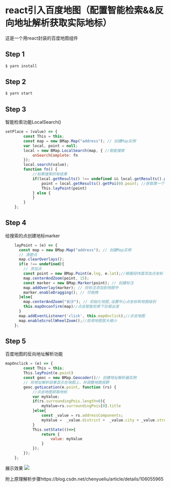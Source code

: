 # react引入百度地图（配置智能检索&&反向地址解析获取实际地标）

这是一个用react封装的百度地图组件

## Step 1
```html
$ yarn install 
```
## Step 2
```html
$ yarn start
```
## Step 3
智能检索功能LocalSearch()
```javascript
setPlace = (value) => {
        const This = this;
        const map = new BMap.Map("address"); // 创建Map实例
        var local, point = null;
        local = new BMap.LocalSearch(map, { //智能搜索
            onSearchComplete: fn
        });
        local.search(value);
        function fn() {
            //如果搜索的有结果
            if(local.getResults() !== undefined && local.getResults().getPoi(0)) {
                point = local.getResults().getPoi(0).point; //获取第一个智能搜索的结果
                This.layPoint(point)
            } else {
            }
        }
    };
```
## Step 4
给搜索的点创建地标marker
```javascript
	layPoint = (e) => {
      const map = new BMap.Map("address"); // 创建Map实例
      // 清楚点
      map.clearOverlays();
      if(e !== undefined){
        // 添加点
        const point = new BMap.Point(e.lng, e.lat);//根据经纬度添加点坐标
        map.centerAndZoom(point, 15);
        const marker = new BMap.Marker(point); // 创建标注
        map.addOverlay(marker); // 将标注添加到地图中
        marker.enableDragging(); // 可拖拽
      }else{
        map.centerAndZoom("长沙"); // 初始化地图,设置中心点坐标和地图级别
        this.mapOnconfirm(map)//点击智能检索下拉框出发
      }
      map.addEventListener('click', this.mapOnclick);//点击地图
      map.enableScrollWheelZoom();//启用地图放大缩小
    };
```
## Step 5
百度地图的反向地址解析功能

```javascript
mapOnclick = (e) => {
        const This = this;
        This.layPoint(e.point)
        const geoc = new BMap.Geocoder()// 创建地址解析器实例
        // 将地址解析结果显示在地图上，并调整地图视野
        geoc.getLocation(e.point, function (rs) {
            //点击地图获取地标
            var myValue;
            if(rs.surroundingPois.length>0){
                myValue=rs.surroundingPois[0].title
            }else{
                const _value = rs.addressComponents;
                myValue =  _value.district +  _value.city + _value.street + _value.streetNumber
            }
            This.setState(()=>{
                return {
                    value: myValue
                }
            });
        }); 
    };
```
展示效果
![](https://img-blog.csdnimg.cn/20200512144932854.png?x-oss-process=image/watermark,type_ZmFuZ3poZW5naGVpdGk,shadow_10,text_aHR0cHM6Ly9ibG9nLmNzZG4ubmV0L2NoZW55dWVsaXU=,size_16,color_FFFFFF,t_70)

附上原理解析步骤https://blog.csdn.net/chenyueliu/article/details/106055965
